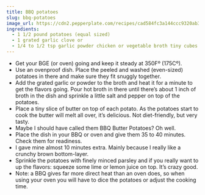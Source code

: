 ```yaml
---
title: BBQ potatoes
slug: bbq-potatoes
image_url: https://cdn2.pepperplate.com/recipes/cad584fc3a144ccc9320ab3772e5c5d3.jpg
ingredients:
  - 1 1/2 pound potatoes (equal sized)
  - 1 grated garlic clove or
  - 1/4 to 1/2 tsp garlic powder chicken or vegetable broth tiny cubes butter minced parsley pepper and salt
---
```


* Get your BGE (or oven) going and keep it steady at 350Fº (175Cº).
* Use an ovenproof dish. Place the peeled and washed (even-sized) potatoes in there and make sure they fit snuggly together.
* Add the grated garlic or powder to the broth and heat it for a minute to get the flavors going. Pour hot broth in there until there’s about 1 inch of broth in the dish and sprinkle a little salt and pepper on top of the potatoes.
* Place a tiny slice of butter on top of each potato. As the potatoes start to cook the butter will melt all over, it’s delicious. Not diet-friendly, but very tasty.
* Maybe I should have called them BBQ Butter Potatoes? Oh well.
* Place the dish in your BBQ or oven and give them 35 to 40 minutes. Check them for readiness.
* I gave mine almost 10 minutes extra. Mainly because I really like a crunchy brown bottom-layer.
* Sprinkle the potatoes with finely minced parsley and if you really want to up the flavors: squeeze some lime or lemon juice on top. It’s crazy good.
* Note: a BBQ gives far more direct heat than an oven does, so when using your oven you will have to dice the potatoes or adjust the cooking time.
